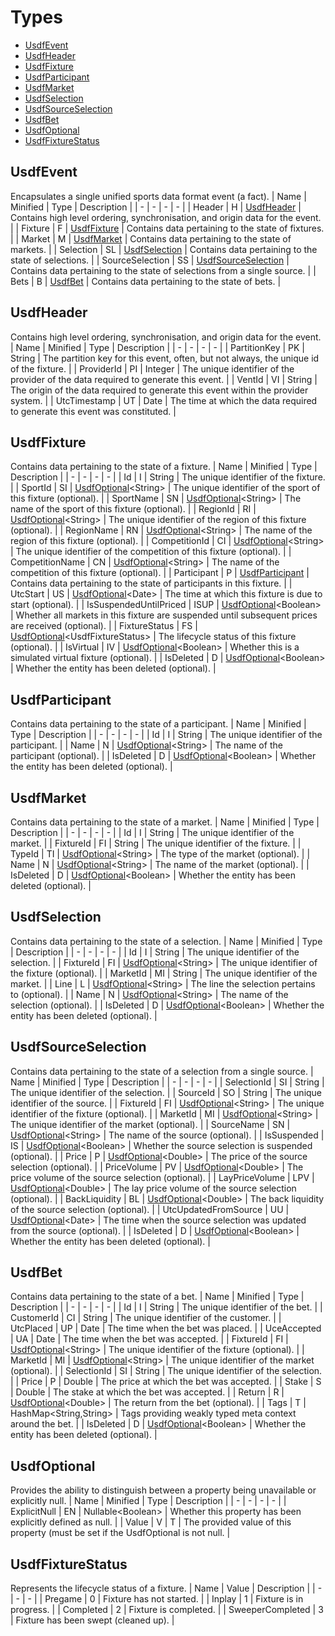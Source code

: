 # Types
- [UsdfEvent](#usdfevent)
- [UsdfHeader](#usdfheader)
- [UsdfFixture](#usdffixture)
- [UsdfParticipant](#usdfparticipant)
- [UsdfMarket](#usdfmarket)
- [UsdfSelection](#usdfselection)
- [UsdfSourceSelection](#usdfsourceselection)
- [UsdfBet](#usdfbet)
- [UsdfOptional](#usdfoptional)
- [UsdfFixtureStatus](#usdffixturestatus)
## UsdfEvent
Encapsulates a single unified sports data format event (a fact).
| Name | Minified | Type | Description |
| - | - | - | - |
| Header | H | [UsdfHeader](#usdfheader) | Contains high level ordering, synchronisation, and origin data for the event. |
| Fixture | F | [UsdfFixture](#usdffixture) | Contains data pertaining to the state of fixtures. |
| Market | M | [UsdfMarket](#usdfmarket) | Contains data pertaining to the state of markets. |
| Selection | SL | [UsdfSelection](#usdfselection) | Contains data pertaining to the state of selections. |
| SourceSelection | SS | [UsdfSourceSelection](#usdfsourceselection) | Contains data pertaining to the state of selections from a single source. |
| Bets | B | [UsdfBet](#usdfbet) | Contains data pertaining to the state of bets. |
## UsdfHeader
Contains high level ordering, synchronisation, and origin data for the event.
| Name | Minified | Type | Description |
| - | - | - | - |
| PartitionKey | PK | String | The partition key for this event, often, but not always, the unique id of the fixture. |
| ProviderId | PI | Integer | The unique identifier of the provider of the data required to generate this event. |
| VentId | VI | String | The origin of the data required to generate this event within the provider system. |
| UtcTimestamp | UT | Date | The time at which the data required to generate this event was constituted. |
## UsdfFixture
Contains data pertaining to the state of a fixture.
| Name | Minified | Type | Description |
| - | - | - | - |
| Id | I | String | The unique identifier of the fixture. |
| SportId | SI | [UsdfOptional](#usdfoptional)\<String> | The unique identifier of the sport of this fixture (optional). |
| SportName | SN | [UsdfOptional](#usdfoptional)\<String> | The name of the sport of this fixture (optional). |
| RegionId | RI | [UsdfOptional](#usdfoptional)\<String> | The unique identifier of the region of this fixture (optional). |
| RegionName | RN | [UsdfOptional](#usdfoptional)\<String> | The name of the region of this fixture (optional). |
| CompetitionId | CI | [UsdfOptional](#usdfoptional)\<String> | The unique identifier of the competition of this fixture (optional). |
| CompetitionName | CN | [UsdfOptional](#usdfoptional)\<String> | The name of the competition of this fixture (optional). |
| Participant | P | [UsdfParticipant](#usdfparticipant) | Contains data pertaining to the state of participants in this fixture. |
| UtcStart | US | [UsdfOptional](#usdfoptional)\<Date> | The time at which this fixture is due to start (optional). |
| IsSuspendedUntilPriced | ISUP | [UsdfOptional](#usdfoptional)\<Boolean> | Whether all markets in this fixture are suspended until subsequent prices are received (optional). |
| FixtureStatus | FS | [UsdfOptional](#usdfoptional)\<UsdfFixtureStatus> | The lifecycle status of this fixture (optional). |
| IsVirtual | IV | [UsdfOptional](#usdfoptional)\<Boolean> | Whether this is a simulated virtual fixture (optional). |
| IsDeleted | D | [UsdfOptional](#usdfoptional)\<Boolean> | Whether the entity has been deleted (optional). |
## UsdfParticipant
Contains data pertaining to the state of a participant.
| Name | Minified | Type | Description |
| - | - | - | - |
| Id | I | String | The unique identifier of the participant. |
| Name | N | [UsdfOptional](#usdfoptional)\<String> | The name of the participant (optional). |
| IsDeleted | D | [UsdfOptional](#usdfoptional)\<Boolean> | Whether the entity has been deleted (optional). |
## UsdfMarket
Contains data pertaining to the state of a market.
| Name | Minified | Type | Description |
| - | - | - | - |
| Id | I | String | The unique identifier of the market. |
| FixtureId | FI | String | The unique identifier of the fixture. |
| TypeId | TI | [UsdfOptional](#usdfoptional)\<String> | The type of the market (optional). |
| Name | N | [UsdfOptional](#usdfoptional)\<String> | The name of the market (optional). |
| IsDeleted | D | [UsdfOptional](#usdfoptional)\<Boolean> | Whether the entity has been deleted (optional). |
## UsdfSelection
Contains data pertaining to the state of a selection.
| Name | Minified | Type | Description |
| - | - | - | - |
| Id | I | String | The unique identifier of the selection. |
| FixtureId | FI | [UsdfOptional](#usdfoptional)\<String> | The unique identifier of the fixture (optional). |
| MarketId | MI | String | The unique identifier of the market. |
| Line | L | [UsdfOptional](#usdfoptional)\<String> | The line the selection pertains to (optional). |
| Name | N | [UsdfOptional](#usdfoptional)\<String> | The name of the selection (optional). |
| IsDeleted | D | [UsdfOptional](#usdfoptional)\<Boolean> | Whether the entity has been deleted (optional). |
## UsdfSourceSelection
Contains data pertaining to the state of a selection from a single source.
| Name | Minified | Type | Description |
| - | - | - | - |
| SelectionId | SI | String | The unique identifier of the selection. |
| SourceId | SO | String | The unique identifier of the source. |
| FixtureId | FI | [UsdfOptional](#usdfoptional)\<String> | The unique identifier of the fixture (optional). |
| MarketId | MI | [UsdfOptional](#usdfoptional)\<String> | The unique identifier of the market (optional). |
| SourceName | SN | [UsdfOptional](#usdfoptional)\<String> | The name of the source (optional). |
| IsSuspended | IS | [UsdfOptional](#usdfoptional)\<Boolean> | Whether the source selection is suspended (optional). |
| Price | P | [UsdfOptional](#usdfoptional)\<Double> | The price of the source selection (optional). |
| PriceVolume | PV | [UsdfOptional](#usdfoptional)\<Double> | The price volume of the source selection (optional). |
| LayPriceVolume | LPV | [UsdfOptional](#usdfoptional)\<Double> | The lay price volume of the source selection (optional). |
| BackLiquidity | BL | [UsdfOptional](#usdfoptional)\<Double> | The back liquidity of the source selection (optional). |
| UtcUpdatedFromSource | UU | [UsdfOptional](#usdfoptional)\<Date> | The time when the source selection was updated from the source (optional). |
| IsDeleted | D | [UsdfOptional](#usdfoptional)\<Boolean> | Whether the entity has been deleted (optional). |
## UsdfBet
Contains data pertaining to the state of a bet.
| Name | Minified | Type | Description |
| - | - | - | - |
| Id | I | String | The unique identifier of the bet. |
| CustomerId | CI | String | The unique identifier of the customer. |
| UtcPlaced | UP | Date | The time when the bet was placed. |
| UceAccepted | UA | Date | The time when the bet was accepted. |
| FixtureId | FI | [UsdfOptional](#usdfoptional)\<String> | The unique identifier of the fixture (optional). |
| MarketId | MI | [UsdfOptional](#usdfoptional)\<String> | The unique identifier of the market (optional). |
| SelectionId | SI | String | The unique identifier of the selection. |
| Price | P | Double | The price at which the bet was accepted. |
| Stake | S | Double | The stake at which the bet was accepted. |
| Return | R | [UsdfOptional](#usdfoptional)\<Double> | The return from the bet (optional). |
| Tags | T | HashMap\<String,String> | Tags providing weakly typed meta context around the bet. |
| IsDeleted | D | [UsdfOptional](#usdfoptional)\<Boolean> | Whether the entity has been deleted (optional). |
## UsdfOptional
Provides the ability to distinguish between a property being unavailable or explicitly null.
| Name | Minified | Type | Description |
| - | - | - | - |
| ExplicitNull | EN | Nullable\<Boolean> | Whether this property has been explicitly defined as null. |
| Value | V | T | The provided value of this property (must be set if the UsdfOptional is not null. |
## UsdfFixtureStatus
Represents the lifecycle status of a fixture.
| Name | Value | Description |
| - | - | - |
| Pregame | 0 | Fixture has not started. |
| Inplay | 1 | Fixture is in progress. |
| Completed | 2 | Fixture is completed. |
| SweeperCompleted | 3 | Fixture has been swept (cleaned up). |
